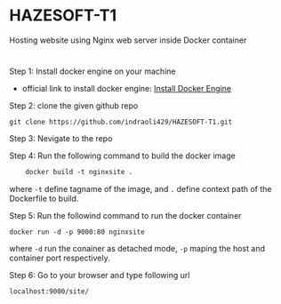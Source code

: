 # HAZESOFT-T1
Hosting website using Nginx web server inside Docker container

# 
Step 1: Install docker engine on your machine
- official link to install docker engine: [ Install Docker Engine](https://docs.docker.com/engine/install/ubuntu/)


Step 2: clone the given github repo
```git
git clone https://github.com/indraoli429/HAZESOFT-T1.git
```

Step 3: Nevigate to the repo

Step 4: Run the following command to build the docker image
``` dockerfile
    docker build -t nginxsite .
```
where `-t` define tagname of the image, and `.` define context path of the Dockerfile to build.

Step 5: Run the followind command to run the docker container
``` dckerfile
docker run -d -p 9000:80 nginxsite
```
where `-d` run the conainer as detached mode, `-p` maping the host and container port respectively.

Step 6: Go to your browser and type following url
```url
localhost:9000/site/
```